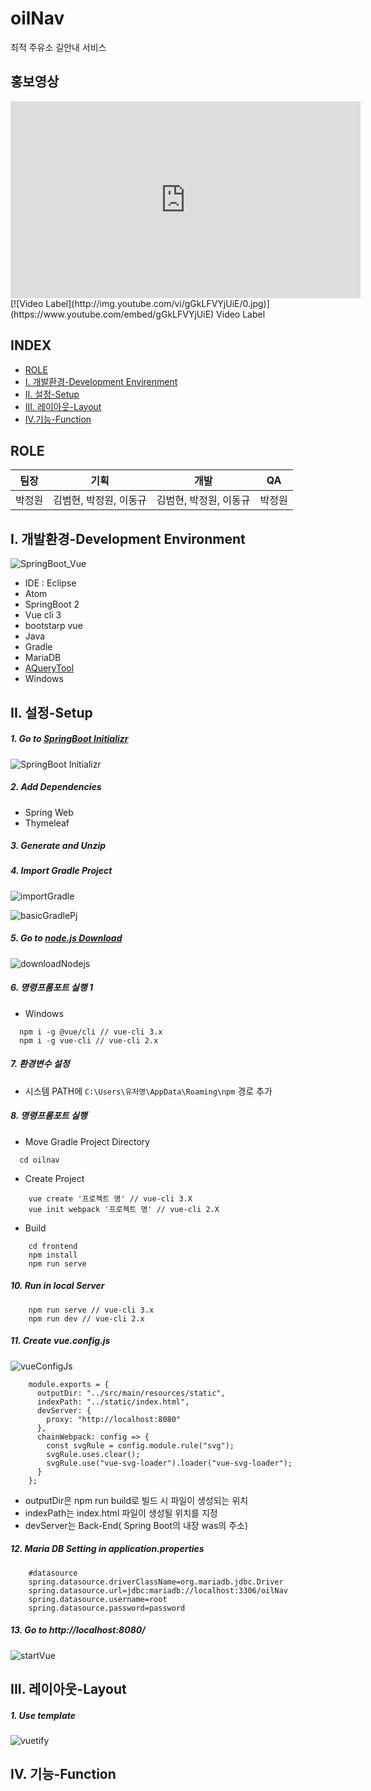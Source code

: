 # oilNav
 최적 주유소 길안내 서비스

## 홍보영상
<iframe width="560" height="315" src="https://www.youtube.com/embed/gGkLFVYjUiE" frameborder="0" allow="accelerometer; autoplay; encrypted-media; gyroscope; picture-in-picture" allowfullscreen></iframe>
[![Video Label](http://img.youtube.com/vi/gGkLFVYjUiE/0.jpg)](https://www.youtube.com/embed/gGkLFVYjUiE) Video Label

## INDEX

+ [ROLE](#ROLE)
+ [I. 개발환경-Development Envirenment](#I-개발환경-Development-Environment)
+ [II. 설정-Setup](#II-설정-Setup)
+ [III. 레이아웃-Layout](#III-레이아웃-Layout)
+ [IV.기능-Function](#IV-기능-Function)



## ROLE

| 팀장   | 기획                   | 개발                   | QA     |
| ------ | ---------------------- | ---------------------- | ------ |
| 박정원 | 김범현, 박정원, 이동규 | 김범현, 박정원, 이동규 | 박정원 |



## I. 개발환경-Development Environment

![SpringBoot_Vue](md_pic/springBoot_vue.png)

+ IDE : Eclipse
+ Atom
+ SpringBoot 2
+ Vue cli 3
+ bootstarp vue
+ Java
+ Gradle
+ MariaDB
+ [AQueryTool](http://aquerytool.com/)
+ Windows



## II. 설정-Setup

##### 1. Go to [SpringBoot Initializr](https://start.spring.io/)

![SpringBoot Initializr](md_pic/SpringBootInitializr.png)

##### 2. Add Dependencies

+ Spring Web
+ Thymeleaf

##### 3. Generate and Unzip

##### 4. Import Gradle Project 

![importGradle](md_pic/importGradle.png)

![basicGradlePj](md_pic/basicGradlePj.png)

##### 5.  Go to [node.js Download](https://nodejs.org/en/download/)

![downloadNodejs](md_pic/downloadNodejs.png)

##### 6.  명령프롬포트 실행 1

+ Windows 

```
  npm i -g @vue/cli // vue-cli 3.x
  npm i -g vue-cli // vue-cli 2.x
```


##### 7. 환경변수 설정

+ 시스템 PATH에 ```C:\Users\유저명\AppData\Roaming\npm``` 경로 추가

##### 8.  명령프롬포트 실행

+ Move Gradle Project Directory

```
  cd oilnav
```

+ Create Project

```
	vue create '프로젝트 명' // vue-cli 3.X
    vue init webpack '프로젝트 명' // vue-cli 2.X
```

 + Build

```
    cd frontend
    npm install
    npm run serve
```

##### 10. Run in local Server

```
    npm run serve // vue-cli 3.x
    npm run dev // vue-cli 2.x
```

##### 11. Create vue.config.js 

![vueConfigJs](md_pic/vueConfigJs.png)

```
    module.exports = {  
      outputDir: "../src/main/resources/static",  
      indexPath: "../static/index.html",  
      devServer: {  
        proxy: "http://localhost:8080"  
      },  
      chainWebpack: config => {  
        const svgRule = config.module.rule("svg");    
        svgRule.uses.clear();    
        svgRule.use("vue-svg-loader").loader("vue-svg-loader");  
      }  
    };
```

+ outputDir은 npm run build로 빌드 시 파일이 생성되는 위치
+ indexPath는 index.html 파일이 생성될 위치를 지정
+ devServer는 Back-End( Spring Boot의 내장 was의 주소)

##### 12. Maria DB Setting in application.properties

```
    #datasource
    spring.datasource.driverClassName=org.mariadb.jdbc.Driver
    spring.datasource.url=jdbc:mariadb://localhost:3306/oilNav
    spring.datasource.username=root
    spring.datasource.password=password
```

##### 13. Go to http://localhost:8080/

![startVue](md_pic/startVue.png)

## III. 레이아웃-Layout

##### 1. Use template

![vuetify](md_pic/template.png)



## IV. 기능-Function

